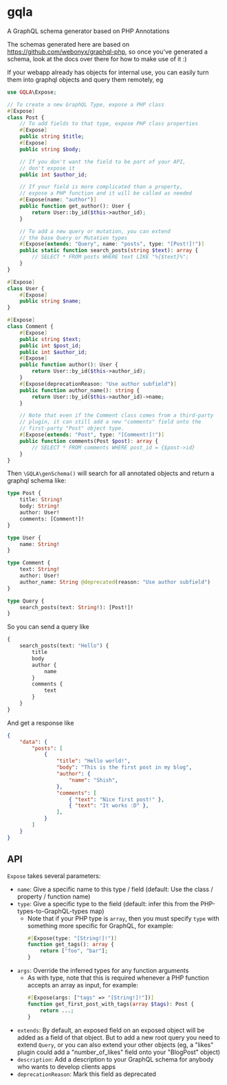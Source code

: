 # gqla
A GraphQL schema generator based on PHP Annotations

The schemas generated here are based on https://github.com/webonyx/graphql-php,
so once you've generated a schema, look at the docs over there for how
to make use of it :)

If your webapp already has objects for internal use, you can easily turn
them into graphql objects and query them remotely, eg

```php
use GQLA\Expose;

// To create a new GraphQL Type, expose a PHP class
#[Expose]
class Post {
    // To add fields to that type, expose PHP class properties
    #[Expose]
    public string $title;
    #[Expose]
    public string $body;

    // If you don't want the field to be part of your API,
    // don't expose it
    public int $author_id;

    // If your field is more complicated than a property,
    // expose a PHP function and it will be called as needed
    #[Expose(name: "author")]
    public function get_author(): User {
        return User::by_id($this->author_id);
    }

    // To add a new query or mutation, you can extend
    // the base Query or Mutation types
    #[Expose(extends: "Query", name: "posts", type: "[Post!]!")]
    public static function search_posts(string $text): array {
        // SELECT * FROM posts WHERE text LIKE "%{$text}%";
    }
}

#[Expose]
class User {
    #[Expose]
    public string $name;
}

#[Expose]
class Comment {
    #[Expose]
    public string $text;
    public int $post_id;
    public int $author_id;
    #[Expose]
    public function author(): User {
        return User::by_id($this->author_id);
    }
    #[Expose(deprecationReason: "Use author subfield")]
    public function author_name(): string {
        return User::by_id($this->author_id)->name;
    }

    // Note that even if the Comment class comes from a third-party
    // plugin, it can still add a new "comments" field onto the
    // first-party "Post" object type.
    #[Expose(extends: "Post", type: "[Comment!]!")]
    public function comments(Post $post): array {
        // SELECT * FROM comments WHERE post_id = {$post->id}
    }
}
```

Then `\GQLA\genSchema()` will search for all annotated objects and
return a graphql schema like:

```graphql
type Post {
    title: String!
    body: String!
    author: User!
    comments: [Comment!]!
}

type User {
    name: String!
}

type Comment {
    text: String!
    author: User!
    author_name: String @deprecated(reason: "Use author subfield")
}

type Query {
    search_posts(text: String!): [Post!]!
}
```

So you can send a query like

```graphql
{
    search_posts(text: "Hello") {
        title
        body
        author {
            name
        }
        comments {
            text
        }
    }
}
```

And get a response like

```json
{
    "data": {
        "posts": [
            {
                "title": "Hello world!",
                "body": "This is the first post in my blog",
                "author": {
                    "name": "Shish",
                },
                "comments": [
                    { "text": "Nice first post!" },
                    { "text": "It works :D" },
                ],
            }
        ]
    }
}
```

## API

`Expose` takes several parameters:

- `name`: Give a specific name to this type / field
  (default: Use the class / property / function name)
- `type`: Give a specific type to the field
  (default: infer this from the PHP-types-to-GraphQL-types map)
  - Note that if your PHP type is `array`, then you must specify `type` with
    something more specific for GraphQL, for example:
    ```php
    #[Expose(type: "[String!]!")]
    function get_tags(): array {
        return ["foo", "bar"];
    }
    ```
- `args`: Override the inferred types for any function arguments
  - As with type, note that this is required whenever a PHP function
    accepts an array as input, for example:
    ```php
    #[Expose(args: ["tags" => "[String!]!"])]
    function get_first_post_with_tags(array $tags): Post {
        return ...;
    }
    ```
- `extends`: By default, an exposed field on an exposed object will be
  added as a field of that object. But to add a new root query you need
  to extend `Query`, or you can also extend your other objects (eg, a
  "likes" plugin could add a "number_of_likes" field onto your "BlogPost"
  object)
- `description`: Add a description to your GraphQL schema for anybody
  who wants to develop clients apps
- `deprecationReason`: Mark this field as deprecated

